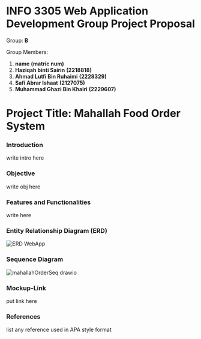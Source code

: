 # INFO 3305 Web Application Development Group Project Proposal

Group: __B__

Group Members: 
1. __name__  __(matric num)__
2. __Haziqah binti Sairin__ __(2218818)__
3. __Ahmad Lutfi Bin Ruhaimi__  __(2228329)__
4. __Safi Abrar Ishaat__  __(2127075)__
5. __Muhammad Ghazi Bin Khairi__  __(2229607)__

# Project Title: __Mahallah Food Order System__

### Introduction
write intro here

### Objective
write obj here

### Features and Functionalities
write here

### Entity Relationship Diagram (ERD)
![ERD WebApp](https://github.com/user-attachments/assets/f069dbe1-ab97-4ec6-95ff-a86497234902)


### Sequence Diagram
![mahallahOrderSeq drawio](https://github.com/user-attachments/assets/d86ac896-9ab7-4525-95f9-f751967fefcb)

### Mockup-Link
put link here

### References
list any reference used in APA style format


